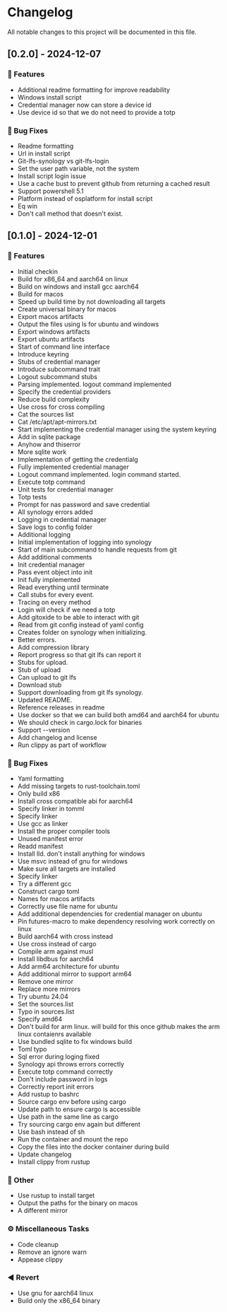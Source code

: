 # Changelog

All notable changes to this project will be documented in this file.

## [0.2.0] - 2024-12-07

### 🚀 Features

- Additional readme formatting for improve readability
- Windows install script
- Credential manager now can store a device id
- Use device id so that we do not need to provide a totp

### 🐛 Bug Fixes

- Readme formatting
- Url in install script
- Git-lfs-synology vs git-lfs-login
- Set the user path variable, not the system
- Install script login issue
- Use a cache bust to prevent github from returning a cached result
- Support powershell 5.1
- Platform instead of osplatform for install script
- Eq win
- Don't call method that doesn't exist.

## [0.1.0] - 2024-12-01

### 🚀 Features

- Initial checkin
- Build for x86_64 and aarch64 on linux
- Build on windows and install gcc aarch64
- Build for macos
- Speed up build time by not downloading all targets
- Create universal binary for macos
- Export macos artifacts
- Output the files using ls for ubuntu and windows
- Export windows artifacts
- Export ubuntu artifacts
- Start of command line interface
- Introduce keyring
- Stubs of credential manager
- Introduce subcommand trait
- Logout subcommand stubs
- Parsing implemented.  logout command implemented
- Specify the credential providers
- Reduce build complexity
- Use cross for cross compiling
- Cat the sources list
- Cat /etc/apt/apt-mirrors.txt
- Start implementing the credential manager using the system keyring
- Add in sqlite package
- Anyhow and thiserror
- More sqlite work
- Implementation of getting the credentialg
- Fully implemented credential manager
- Logout command implemented. login command started.
- Execute totp command
- Unit tests for credential manager
- Totp tests
- Prompt for nas password and save credential
- All synology errors added
- Logging in credential manager
- Save logs to config folder
- Additional logging
- Initial implementation of logging into synology
- Start of main subcommand to handle requests from git
- Add additional comments
- Init credential manager
- Pass event object into init
- Init fully implemented
- Read everything until terminate
- Call stubs for every event.
- Tracing on every method
- Login will check if we need a totp
- Add gitoxide to be able to interact with git
- Read from git config instead of yaml config
- Creates folder on synology when initializing.
- Better errors.
- Add compression library
- Report progress so that git lfs can report it
- Stubs for upload.
- Stub of upload
- Can upload to git lfs
- Download stub
- Support downloading from git lfs synology.
- Updated README.
- Reference releases in readme
- Use docker so that we can build both amd64 and aarch64 for ubuntu
- We should check in cargo.lock for binaries
- Support --version
- Add changelog and license
- Run clippy as part of workflow

### 🐛 Bug Fixes

- Yaml formatting
- Add missing targets to rust-toolchain.toml
- Only build x86
- Install cross compatible abi for aarch64
- Specify linker in tomml
- Specify linker
- Use gcc as linker
- Install the proper compiler tools
- Unused manifest error
- Readd manifest
- Install lld.  don't install anything for windows
- Use msvc instead of gnu for windows
- Make sure all targets are installed
- Specify linker
- Try a different gcc
- Construct cargo toml
- Names for macos artifacts
- Correctly use file name for ubuntu
- Add additional dependencies for credential manager on ubuntu
- Pin futures-macro to make dependency resolving work correctly on linux
- Build aarch64 with cross instead
- Use cross instead of cargo
- Compile arm against musl
- Install libdbus for aarch64
- Add arm64 architecture for ubuntu
- Add additional mirror to support arm64
- Remove one mirror
- Replace more mirrors
- Try ubuntu 24.04
- Set the sources.list
- Typo in sources.list
- Specify amd64
- Don't build for arm linux.  will build for this once github makes the arm linux contaienrs available
- Use bundled sqlite to fix windows build
- Toml typo
- Sql error during loging fixed
- Synology api throws errors correctly
- Execute totp command correctly
- Don't include password in logs
- Correctly report init errors
- Add rustup to bashrc
- Source cargo env before using cargo
- Update path to ensure cargo is accessible
- Use path in the same line as cargo
- Try sourcing cargo env again but different
- Use bash instead of sh
- Run the container and mount the repo
- Copy the files into the docker container during build
- Update changelog
- Install clippy from rustup

### 💼 Other

- Use rustup to install target
- Output the paths for the binary on macos
- A different mirror

### ⚙️ Miscellaneous Tasks

- Code cleanup
- Remove an ignore warn
- Appease clippy

### ◀️ Revert

- Use gnu for aarch64 linux
- Build only the x86_64 binary

<!-- generated by git-cliff -->
